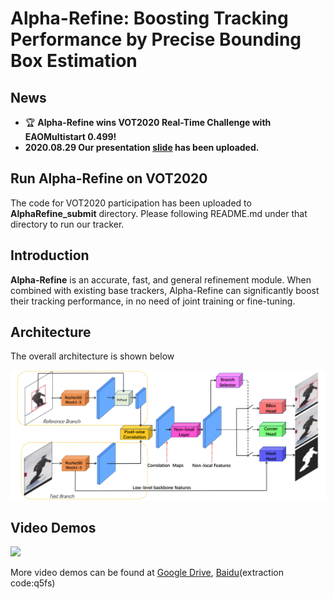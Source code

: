 # Alpha-Refine: Boosting Tracking Performance by Precise Bounding Box Estimation

## News
- :trophy: **Alpha-Refine wins VOT2020 Real-Time Challenge with EAOMultistart 0.499!** 
- **2020.08.29 Our presentation [slide](VOT20-RT-Report.pdf) has been uploaded.**
## Run Alpha-Refine on VOT2020
The code for VOT2020 participation has been uploaded to **AlphaRefine_submit** directory. 
Please following README.md under that directory to run our tracker.

## Introduction
**Alpha-Refine** is an accurate, fast, and general refinement module. When combined with existing base trackers, 
Alpha-Refine can significantly boost their tracking performance, in no need of joint training or fine-tuning.

## Architecture
The overall architecture is shown below
<div align="left">
  <img src="video_demos/AlphaRefine.jpg" width="600px" />
</div>

## Video Demos  
<div align="left">
  <img src="video_demos/DAVIS.gif" width="400px" />
</div>

More video demos can be found at [Google Drive](https://drive.google.com/file/d/1VnC_BkLEcaRc5BRxkDKdvnsKkrFKp49K/view?usp=sharing), [Baidu](https://pan.baidu.com/s/1pnIoFbNoUrIDHP1R-HoKHA)(extraction code:q5fs)  


